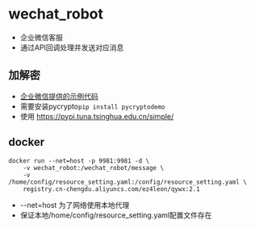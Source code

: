 # wechat_robot
- 企业微信客服
- 通过API回调处理并发送对应消息

## 加解密
- [企业微信提供的示例代码](https://github.com/sbzhu/weworkapi_python)
- 需要安装pycrypto`pip install pycryptodemo`
- 使用 https://pypi.tuna.tsinghua.edu.cn/simple/

## docker
```
docker run --net=host -p 9981:9981 -d \
    -v wechat_robot:/wechat_robot/message \
    -v /home/config/resource_setting.yaml:/config/resource_setting.yaml \
    registry.cn-chengdu.aliyuncs.com/ez4leon/qywx:2.1
```
- --net=host 为了网络使用本地代理
- 保证本地/home/config/resource_setting.yaml配置文件存在

